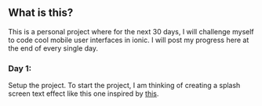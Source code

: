 ## What is this?
This is a personal project where for the next 30 days, I will challenge myself to code cool mobile user interfaces in ionic. I will post my progress here at the end of every single day.

### Day 1: 
Setup the project.
To start the project, I am thinking of creating a splash screen text effect like this one inspired by [this](https://www.youtube.com/watch?v=_JBuHh1HIAA&feature=youtu.be).

